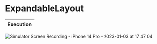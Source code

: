 # ExpandableLayout

|Execution|
|:--:|
![Simulator Screen Recording - iPhone 14 Pro - 2023-01-03 at 17 47 04](https://user-images.githubusercontent.com/61109660/210324780-652ed7ca-750c-48e8-b610-c3b5f257e8cd.gif)

